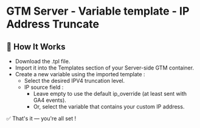# GTM Server - Variable template - IP Address Truncate

## 🚀 How It Works
- Download the .tpl file.
- Import it into the Templates section of your Server-side GTM container.
- Create a new variable using the imported template :
  - Select the desired IPV4 truncation level.
  - IP source field :
    - Leave empty to use the default ip_override (at least sent with GA4 events).
    - Or, select the variable that contains your custom IP address.

✅ That's it — you're all set !
